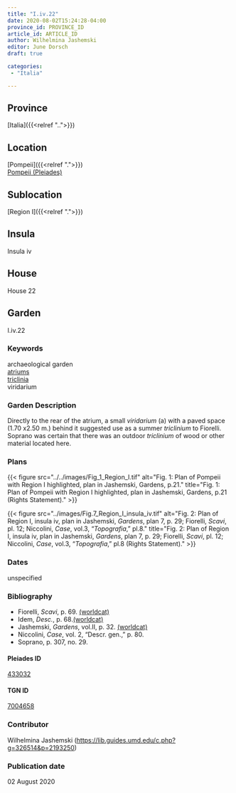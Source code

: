 ```yaml
---
title: "I.iv.22"
date: 2020-08-02T15:24:28-04:00
province_id: PROVINCE_ID
article_id: ARTICLE_ID
author: Wilhelmina Jashemski
editor: June Dorsch
draft: true

categories:
 - "Italia"

---
```


## Province

[Italia]({{<relref "..">}})

<!--### Province Description-->

<!-- DESCRIPTION -->


## Location

[Pompeii]({{<relref ".">}}) \
[Pompeii (Pleiades)](https://pleiades.stoa.org/places/433032)

<!--### Location Description-->

<!-- LEAVE THIS BLANK FOR NOW -->

## Sublocation

[Region I]({{<relref ".">}})

<!--### Sublocation Description-->

<!-- DESCRIPTION -->

## Insula

Insula iv

## House

House 22

## Garden

I.iv.22

### Keywords

archaeological garden \
[atriums](http://vocab.getty.edu/page/aat/300004097) \
[triclinia](http://vocab.getty.edu/page/aat/300004359) \
viridarium

### Garden Description

Directly to the rear of the atrium, a small *viridarium* (a) with a paved space (1.70 x2.50 m.) behind it suggested use as a summer *triclinium* to Fiorelli. Soprano was certain that there was an outdoor *triclinium* of wood or other material located here.

<!--### Maps-->

<!--
OLD WAY (DO NOT USE)
![alt_text](../../images/image_name.ext)
*CAPTION*

NEW WAY ↓↓↓↓
{{< figure src="../../images/image_name.ext" alt="ALT_TEXT" title="CAPTION" >}}
-->

### Plans

{{< figure src="../../images/Fig_1_Region_I.tif" alt="Fig. 1: Plan of Pompeii with Region I highlighted, plan in Jashemski, Gardens, p.21." title="Fig. 1: Plan of Pompeii with Region I highlighted, plan in Jashemski, Gardens, p.21 (Rights Statement)." >}}

{{< figure src="../images/Fig.7_Region_I_insula_iv.tif" alt="Fig. 2: Plan of Region I, insula iv, plan in Jashemski, *Gardens*, plan 7, p. 29; Fiorelli, *Scavi*, pl. 12; Niccolini, *Case*, vol.3, “*Topografia*,” pl.8." title="Fig. 2: Plan of Region I, insula iv, plan in Jashemski, *Gardens*, plan 7, p. 29; Fiorelli, *Scavi*, pl. 12; Niccolini, *Case*, vol.3, “*Topografia*,” pl.8 (Rights Statement)." >}}

<!--### Images-->


### Dates

unspecified

### Bibliography

* Fiorelli, *Scavi*, p. 69. [(worldcat)](http://www.worldcat.org/oclc/249024903)
* Idem, *Desc.*, p. 68.[(worldcat)](http://www.worldcat.org/oclc/908272023)
* Jashemski, *Gardens*, vol.II, p. 32. [(worldcat)](http://www.worldcat.org/oclc/921816405)
* Niccolini, *Case*, vol. 2, “Descr. gen.,” p. 80.
* Soprano, p. 307, no. 29.

<!--#### Periodo ID-->

<!-- [PERIODO_ID](https://pleiades.stoa.org/places/PLEIADES_ID) -->

#### Pleiades ID

[433032](https://pleiades.stoa.org/places/433032)

#### TGN ID

[7004658](http://vocab.getty.edu/page/tgn/7004658)

### Contributor

Wilhelmina Jashemski (https://lib.guides.umd.edu/c.php?g=326514&p=2193250)

### Publication date

02 August 2020

<!--### Related articles-->

<!-- Links to other related articles. Leave blank for now -->
